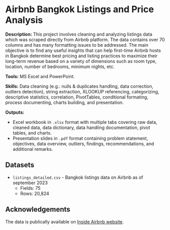 # Airbnb Bangkok Listings and Price Analysis

**Description:** This project involves cleaning and analyzing listings data which was scraped directly from Airbnb platform. The data contains over 70 columns and has many formatting issues to be addressed. The main objective is to find any useful insights that can help first-time Airbnb hosts in Bangkok determine best pricing and listing practices to maximize their long-term revenue based on a variety of dimensions such as room type, location, number of bedrooms, minimum nights, etc.

**Tools:** MS Excel and PowerPoint.

**Skills:** Data cleaning (e.g.: nulls & duplicates handling, data correction, outliers detection), string extraction, XLOOKUP referencing, categorizing, descriptive statistics, correlation, PivotTables, conditional formating, process documenting, charts building, and presentation.

**Outputs:**  
- Excel workbook in `.xlsx` format with multiple tabs covering raw data, cleaned data, data dictionary, data handling documentation, pivot tables, and charts.
- Presentation slides in `.pdf` format containing problem statement, objectives, data overview, outliers, findings, recommendations, and additional remarks.

## Datasets
- `listings_detailed.csv` - Bangkok listings data on Airbnb as of september 2023
  - Fields: 75  
  - Rows: 20,824

## Acknowledgements
The data is publically available on [Inside Airbnb website](http://insideairbnb.com/get-the-data).
